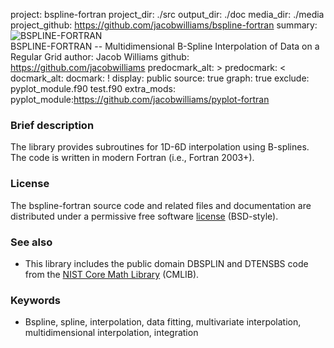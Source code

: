 project: bspline-fortran
project_dir: ./src
output_dir: ./doc
media_dir: ./media
project_github: https://github.com/jacobwilliams/bspline-fortran
summary: ![BSPLINE-FORTRAN](|media|/bspline-fortran.png)<br>
         BSPLINE-FORTRAN -- Multidimensional B-Spline Interpolation of Data on a Regular Grid
author: Jacob Williams
github: https://github.com/jacobwilliams
predocmark_alt: >
predocmark: <
docmark_alt:
docmark: !
display: public
source: true
graph: true
exclude: pyplot_module.f90
         test.f90
extra_mods: pyplot_module:https://github.com/jacobwilliams/pyplot-fortran

### Brief description

The library provides subroutines for 1D-6D interpolation using B-splines. The code is written in modern Fortran (i.e., Fortran 2003+).

### License

The bspline-fortran source code and related files and documentation are distributed under a permissive free software [license](https://github.com/jacobwilliams/bspline-fortran/blob/master/LICENSE) (BSD-style).

### See also

* This library includes the public domain DBSPLIN and DTENSBS code from the [NIST Core Math Library](http://www.nist.gov/itl/math/mcsd-software.cfm) (CMLIB).

### Keywords

* Bspline, spline, interpolation, data fitting, multivariate interpolation, multidimensional interpolation, integration

